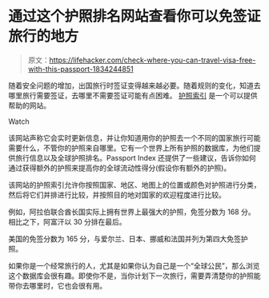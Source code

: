 # 通过这个护照排名网站查看你可以免签证旅行的地方

> 原文：<https://lifehacker.com/check-where-you-can-travel-visa-free-with-this-passport-1834244851>

随着安全问题的增加，出国旅行时签证变得越来越必要。随着规则的变化，知道去哪里旅行需要签证，去哪里不需要签证可能有点困难。 [护照索引](https://www.passportindex.org/) 是一个可以提供帮助的网站。

Watch

该网站声称它会实时更新信息，并让你知道用你的护照去一个不同的国家旅行可能需要什么，不管你的护照来自哪里。它有一个世界上所有护照的数据库，为他们提供旅行信息以及全球护照排名。Passport Index 还提供了一些建议，告诉你如何通过获得额外的护照来提高你的全球流动性得分(假设你有额外的护照)。

该网站的护照索引允许你按照国家、地区、地图上的位置或颜色对护照进行分类，然后将它们并排进行比较，并按照目的地对国家的欢迎程度进行比较。

例如，阿拉伯联合酋长国实际上拥有世界上最强大的护照，免签分数为 168 分。相比之下，阿富汗以 30 分排在最后。

美国的免签分数为 165 分，与爱尔兰、日本、挪威和法国并列为第四大免签护照。

如果你是一个经常旅行的人，尤其是如果你认为自己是一个“全球公民”，那么浏览这个数据库会很有趣。即使你不是，当你计划下一次旅行，需要弄清楚你的护照能带你去哪里时，它也会很有用。